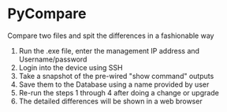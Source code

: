 # PyCompare
Compare two files and spit the differences in a fashionable way

1. Run the .exe file, enter the management IP address and Username/password
2. Login into the device using SSH 
3. Take a snapshot of the pre-wired "show command" outputs
4. Save them to the Database using a name provided by user 
5. Re-run the steps 1 through 4 after doing a change or upgrade
6. The detailed differences will be shown in a web browser
